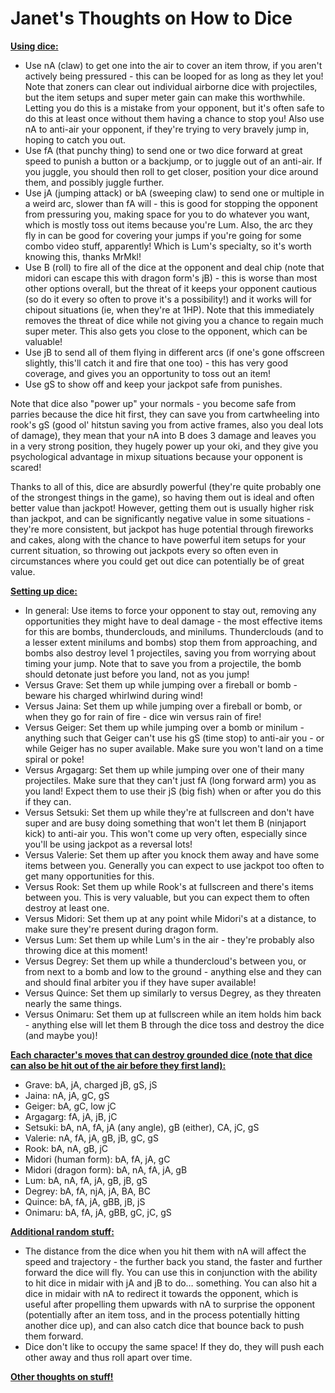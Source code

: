 # Janet's Thoughts on How to Dice
<a href="#use-dice" name="use-dice">**Using dice:**</a>

* Use nA (claw) to get one into the air to cover an item throw, if you aren't actively being pressured - this can be looped for as long as they let you! Note that zoners can clear out individual airborne dice with projectiles, but the item setups and super meter gain can make this worthwhile. Letting you do this is a mistake from your opponent, but it's often safe to do this at least once without them having a chance to stop you! Also use nA to anti-air your opponent, if they're trying to very bravely jump in, hoping to catch you out.
* Use fA (that punchy thing) to send one or two dice forward at great speed to punish a button or a backjump, or to juggle out of an anti-air. If you juggle, you should then roll to get closer, position your dice around them, and possibly juggle further.
* Use jA (jumping attack) or bA (sweeping claw) to send one or multiple in a weird arc, slower than fA will - this is good for stopping the opponent from pressuring you, making space for you to do whatever you want, which is mostly toss out items because you're Lum. Also, the arc they fly in can be good for covering your jumps if you're going for some combo video stuff, apparently! Which is Lum's specialty, so it's worth knowing this, thanks MrMkl!
* Use B (roll) to fire all of the dice at the opponent and deal chip (note that midori can escape this with dragon form's jB) - this is worse than most other options overall, but the threat of it keeps your opponent cautious (so do it every so often to prove it's a possibility!) and it works will for chipout situations (ie, when they're at 1HP). Note that this immediately removes the threat of dice while not giving you a chance to regain much super meter. This also gets you close to the opponent, which can be valuable!
* Use jB to send all of them flying in different arcs (if one's gone offscreen slightly, this'll catch it and fire that one too) - this has very good coverage, and gives you an opportunity to toss out an item!
* Use gS to show off and keep your jackpot safe from punishes.

Note that dice also "power up" your normals - you become safe from parries because the dice hit first, they can save you from cartwheeling into rook's gS (good ol' hitstun saving you from active frames, also you deal lots of damage), they mean that your nA into B does 3 damage and leaves you in a very strong position, they hugely power up your oki, and they give you psychological advantage in mixup situations because your opponent is scared!

Thanks to all of this, dice are absurdly powerful (they're quite probably one of the strongest things in the game), so having them out is ideal and often better value than jackpot! However, getting them out is usually higher risk than jackpot, and can be significantly negative value in some situations - they're more consistent, but jackpot has huge potential through fireworks and cakes, along with the chance to have powerful item setups for your current situation, so throwing out jackpots every so often even in circumstances where you could get out dice can potentially be of great value.

<a href="#setup" name="setup">**Setting up dice:**</a>

* In general: Use items to force your opponent to stay out, removing any opportunities they might have to deal damage - the most effective items for this are bombs, thunderclouds, and minilums. Thunderclouds (and to a lesser extent minilums and bombs) stop them from approaching, and bombs also destroy level 1 projectiles, saving you from worrying about timing your jump. Note that to save you from a projectile, the bomb should detonate just before you land, not as you jump!
* Versus Grave: Set them up while jumping over a fireball or bomb - beware his charged whirlwind during wind!
* Versus Jaina: Set them up while jumping over a fireball or bomb, or when they go for rain of fire - dice win versus rain of fire!
* Versus Geiger: Set them up while jumping over a bomb or minilum - anything such that Geiger can't use his gS (time stop) to anti-air you - or while Geiger has no super available. Make sure you won't land on a time spiral or poke!
* Versus Argagarg: Set them up while jumping over one of their many projectiles. Make sure that they can't just fA (long forward arm) you as you land! Expect them to use their jS (big fish) when or after you do this if they can.
* Versus Setsuki: Set them up while they're at fullscreen and don't have super and are busy doing something that won't let them B (ninjaport kick) to anti-air you. This won't come up very often, especially since you'll be using jackpot as a reversal lots!
* Versus Valerie: Set them up after you knock them away and have some items between you. Generally you can expect to use jackpot too often to get many opportunities for this.
* Versus Rook: Set them up while Rook's at fullscreen and there's items between you. This is very valuable, but you can expect them to often destroy at least one.
* Versus Midori: Set them up at any point while Midori's at a distance, to make sure they're present during dragon form.
* Versus Lum: Set them up while Lum's in the air - they're probably also throwing dice at this moment!
* Versus Degrey: Set them up while a thundercloud's between you, or from next to a bomb and low to the ground - anything else and they can and should final arbiter you if they have super available!
* Versus Quince: Set them up similarly to versus Degrey, as they threaten nearly the same things.
* Versus Onimaru: Set them up at fullscreen while an item holds him back - anything else will let them B through the dice toss and destroy the dice (and maybe you)!

<a href="#destroy" name="destroy">**Each character's moves that can destroy grounded dice (note that dice can also be hit out of the air before they first land):**</a>

* Grave: bA, jA, charged jB, gS, jS
* Jaina: nA, jA, gC, gS
* Geiger: bA, gC, low jC
* Argagarg: fA, jA, jB, jC
* Setsuki: bA, nA, fA, jA (any angle), gB (either), CA, jC, gS
* Valerie: nA, fA, jA, gB, jB, gC, gS
* Rook: bA, nA, gB, jC
* Midori (human form): bA, fA, jA, gC
* Midori (dragon form): bA, nA, fA, jA, gB
* Lum: bA, nA, fA, jA, gB, jB, gS
* Degrey: bA, fA, njA, jA, BA, BC
* Quince: bA, fA, jA, gBB, jB, jS
* Onimaru: bA, fA, jA, gBB, gC, jC, gS

<a href="#notes" name="notes">**Additional random stuff:**</a>

* The distance from the dice when you hit them with nA will affect the speed and trajectory - the further back you stand, the faster and further forward the dice will fly. You can use this in conjunction with the ability to hit dice in midair with jA and jB to do… something. You can also hit a dice in midair with nA to redirect it towards the opponent, which is useful after propelling them upwards with nA to surprise the opponent (potentially after an item toss, and in the process potentially hitting another dice up), and can also catch dice that bounce back to push them forward.
* Dice don't like to occupy the same space! If they do, they will push each other away and thus roll apart over time.

**[Other thoughts on stuff!](/thoughts)**
